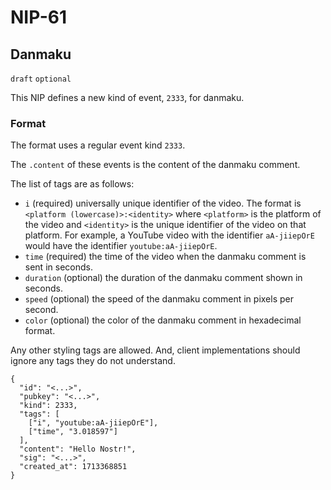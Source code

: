 NIP-61
======

Danmaku
-------

`draft` `optional`

This NIP defines a new kind of event, `2333`, for danmaku.

### Format

The format uses a regular event kind `2333`.

The `.content` of these events is the content of the danmaku comment.

The list of tags are as follows:
* `i` (required) universally unique identifier of the video. The format is `<platform (lowercase)>:<identity>` where `<platform>` is the platform of the video and `<identity>` is the unique identifier of the video on that platform. For example, a YouTube video with the identifier `aA-jiiepOrE` would have the identifier `youtube:aA-jiiepOrE`.
* `time` (required) the time of the video when the danmaku comment is sent in seconds.
* `duration` (optional) the duration of the danmaku comment shown in seconds.
* `speed` (optional) the speed of the danmaku comment in pixels per second.
* `color` (optional) the color of the danmaku comment in hexadecimal format.

Any other styling tags are allowed. And, client implementations should ignore any tags they do not understand.

```jsonc
{
  "id": "<...>",
  "pubkey": "<...>",
  "kind": 2333,
  "tags": [
    ["i", "youtube:aA-jiiepOrE"],
    ["time", "3.018597"]
  ],
  "content": "Hello Nostr!",
  "sig": "<...>",
  "created_at": 1713368851
}
```